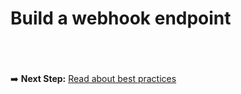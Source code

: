# Build a webhook endpoint




<br /><br /><br />
➡️ **Next Step:** [Read about best practices](./best-practices.md)
